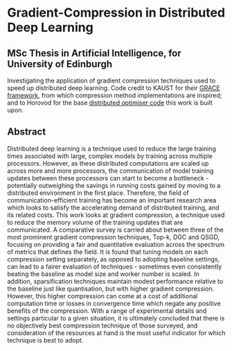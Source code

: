 # Gradient-Compression in Distributed Deep Learning

## MSc Thesis in Artificial Intelligence, for University of Edinburgh

Investigating the application of gradient compression techniques used to speed up distributed deep learning.
Code credit to KAUST for their [GRACE framework](https://github.com/sands-lab/grace), from which compression method implementations are inspired; and to Horovod for the base [distributed optimiser code](https://github.com/horovod/horovod/blob/master/horovod/torch/optimizer.py) this work is built upon.



## Abstract

Distributed deep learning is a technique used to reduce the large training times
associated with large, complex models by training across multiple processors.
However, as these distributed computations are scaled up across more and more
processors, the communication of model training updates between these processors
can start to become a bottleneck - potentially outweighing the savings in
running costs gained by moving to a distributed environment in the first place.
Therefore, the field of communication-efficient training has become an important
research area which looks to satisfy the accelerating demand of distributed
training, and its related costs.
This work looks at gradient compression, a technique used to reduce the
memory volume of the training updates that are communicated. A comparative
survey is carried about between three of the most prominent gradient compression
techniques, Top-k, DGC and QSGD, focusing on providing a fair and
quantitative evaluation across the spectrum of metrics that defines the field.
It is found that tuning models on each compression setting separately, as opposed
to adopting baseline settings, can lead to a fairer evaluation of techniques - sometimes even consistently beating the baseline as model size and worker
number is scaled. In addition, sparsification techniques maintain modest performance
relative to the baseline just like quantisation, but with higher gradient
compression. However, this higher compression can come at a cost of additional
computation time or losses in convergence time which negate any positive benefits
of the compression. With a range of experimental details and settings particular
to a given situation, it is ultimately concluded that there is no objectively
best compression technique of those surveyed, and consideration of the resources
at hand is the most useful indicator for which technique is best to adopt.
